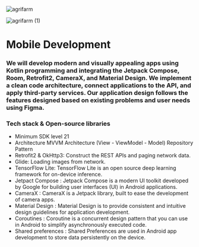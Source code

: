 ![agrifarm](https://github.com/MuhAlfinNugroho/VeTion-Vegetable-Detection-and-Nutrition-/assets/104007305/399b9452-70db-4034-9a4a-3cbfea92e63e)

![agrifarm (1)](https://github.com/MuhAlfinNugroho/VeTion-Vegetable-Detection-and-Nutrition-/assets/104007305/fc6a4f71-bb8b-479a-9134-6d0d357dcfee)

# Mobile Development
### We will develop modern and visually appealing apps using Kotlin programming and integrating the Jetpack Compose, Room, Retrofit2, CameraX, and Material Design. We implement a clean code architecture, connect applications to the API, and apply third-party services. Our application design follows the features designed based on existing problems and user needs using Figma.

### Tech stack & Open-source libraries
- Minimum SDK level 21
- Architecture MVVM Architecture (View - ViewModel - Model) Repository Pattern
- Retrofit2 & OkHttp3: Construct the REST APIs and paging network data.
- Glide: Loading images from network.
- TensorFlow Lite: TensorFlow Lite is an open source deep learning framework for on-device inference.
- Jetpact Compose : Jetpack Compose is a modern UI toolkit developed by Google for building user interfaces (UI) in Android applications.
- CameraX : CameraX is a Jetpack library, built to ease the development of camera apps.
- Material Design : Material Design is to provide consistent and intuitive design guidelines for application development.
- Coroutines : Coroutine is a concurrent design pattern that you can use in Android to simplify asynchronously executed code.
- Shared preferences : Shared Preferences are used in Android app development to store data persistently on the device.
